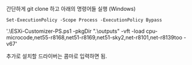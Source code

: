 간단하게 git clone 하고 아래의 명령어들 실행 (Windows)

`Set-ExecutionPolicy -Scope Process -ExecutionPolicy Bypass`

'.\ESXi-Customizer-PS.ps1 -pkgDir ".\outputs" -vft -load cpu-microcode,net55-r8168,net51-r8169,net51-sky2,net-r8101,net-r8139too -v67'

추가로 설치할 드라이버는 콤마로 입력하면 됨.
